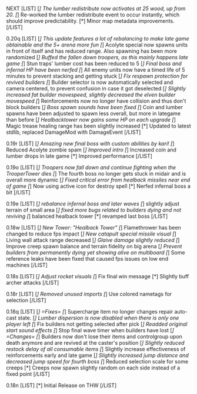 NEXT
[LIST]
[*] The lumber redistribute now activates at 25 wood, up from 20.
[*] Re-worked the lumber redistribute event to occur instantly, which should improve predictability.
[*] Minor map metadata improvements.
[/LIST]

0.20q
[LIST]
[*] This update features a lot of rebalancing to make late game obtainable and the 5+ arena more fun
[*] Acolyte special now spawns units in front of itself and has reduced range. Also spawning has been more randomized
[*] Buffed the fallen down troopers, as this mainly happens late game
[*] Stun traps' lumber cost has been reduced to 5
[*] Final boss and infernal HP have been nerfed
[*] All enemy units now have a timed life of 5 minutes to prevent stacking and getting stuck
[*] Fix respawn protection for revived builders
[*] Builder selector is now automatically selected and camera centered, to prevent confusion in case it got deselected
[*] Slightly increased fat builder movespeed, slightly decreased the elven builder movespeed
[*] Reinforcements now no longer have collision and thus don't block builders
[*] Boss spawn sounds have been fixed
[*] Coin and lumber spawns have been adjusted to spawn less overall, but more in lategame than before
[*] Healbacktower now gains some HP on each upgrade
[*] Magic trease healing range has been slightly increased
[*] Updated to latest stdlib, replaced DamageMod with DamageEvent
[/LIST]

0.19r
[LIST]
[*] Amazing new final boss with custom abilities by kari!
[*] Reduced Acolyte zombie spam
[*] Improved intro
[*] Increased coin and lumber drops in late game
[*] Improved performance
[/LIST]

0.19o
[LIST]
[*] Troopers now fall down and continue fighting when the TrooperTower dies
[*] The fourth boss no longer gets stuck in midair and is overall more dynamic
[*] Fixed critical error from healback missiles near end of game
[*] Now using active icon for destroy spell
[*] Nerfed infernal boss a bit
[/LIST]

0.19e
[LIST]
[*] rebalance infernal boss and later waves
[*] slightly adjust terrain of small area
[*] fixed more bugs related to builders dying and not reviving
[*] balanced healback tower
[*] revamped last boss
[/LIST]

0.18w
[LIST]
[*] New Tower: "Healback Tower"
[*] Flamethrower has been changed to reduce fps impact
[*] New catapult special missile visual
[*] Living wall attack range decreased
[*] Glaive damage slightly reduced
[*] Improve creep spawn balance and terrain fidelity on big arena
[*] Prevent builders from permanently dying yet showing alive on multiboard
[*] Some reference leaks have been fixed that caused fps issues on low end machines
[/LIST]

0.18s
[LIST]
[*] Adjust rocket visuals
[*] Fix final win message
[*] Slightly buff archer attacks
[/LIST]

0.18r
[LIST]
[*] Removed unused imports
[*] Use colored nametags for selection
[/LIST]

0.18q
[LIST]
[*] =Fixes=
[*] Supercharge item no longer changes repair auto-cast state.
[*] Lumber dispersion is now disabled when there is only one player left
[*] Fix builders not getting selected after pick
[*] Readded original start sound effects
[*] Stop final wave timer when builders have lost
[*] =Changes=
[*] Builders now don't lose their items and controlgroup upon death anymore and are revived at the caster's position
[*] Slightly reduced restock delay of all consumable items
[*] Slightly increase effectiveness of reinforcements early and late game
[*] Slightly increased jump distance and decreased jump speed for fourth boss
[*] Reduced selection scale for some creeps
[*] Creeps now spawn slightly random on each side instead of a fixed point
[/LIST]

0.18n
[LIST]
[*] Initial Release on THW
[/LIST]
